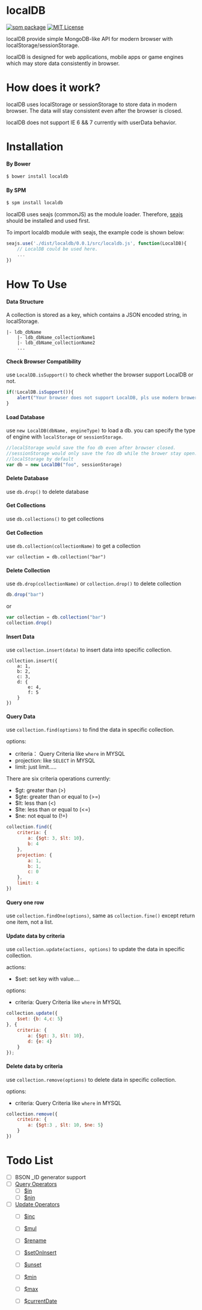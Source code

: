 localDB
=======

[![spm package][spm-image]][spm-url]
[![MIT License][license-image]][license-url]

localDB provide simple MongoDB-like API for modern browser with localStorage/sessionStorage.

localDB is designed for web applications, mobile apps or game engines which may store data consistently in browser.

# How does it work?

localDB uses localStorage or sessionStorage to store data in modern browser. The data will stay consistent even after the browser is closed.

localDB does not support IE 6 && 7 currently with userData behavior.

# Installation

#### By Bower

```bash
$ bower install localdb
```

#### By SPM

```bash
$ spm install localdb
```

localDB uses seajs (commonJS) as the module loader.
Therefore, [seajs](https://github.com/seajs/seajs) should be installed and used first. 

To import localdb module with seajs, the example code is shown below:

```javascript
seajs.use('./dist/localdb/0.0.1/src/localdb.js', function(LocalDB){
    // LocalDB could be used here.
    ...
})
```

# How To Use

#### Data Structure

A collection is stored as a key, which contains a JSON encoded string, in localStorage. 

```
|- ldb_dbName
    |- ldb_dbName_collectionName1
    |- ldb_dbName_collectionName2
    ...
```

#### Check Browser Compatibility

use `LocalDB.isSupport()` to check whether the browser support LocalDB or not.

```javascript
if(!LocalDB.isSupport()){
    alert("Your browser does not support LocalDB, pls use modern brower!")
}
```

#### Load Database

use `new LocalDB(dbName, engineType)` to load a db. you can specify the type of engine with `localStorage` or `sessionStorage`.

```javascript
//localStorage would save the foo db even after browser closed.
//sessionStorage would only save the foo db while the brower stay open.
//localStorage by default
var db = new LocalDB("foo", sessionStorage)
```

#### Delete Database

use `db.drop()` to delete database

#### Get Collections

use `db.collections()` to get collections

#### Get Collection

use `db.collection(collectionName)` to get a collection

```
var collection = db.collection("bar")
```

#### Delete Collection

use `db.drop(collectionName)` or `collection.drop()` to delete collection

```javascript
db.drop("bar")
```

or

```javascript
var collection = db.collection("bar")
collection.drop()
```

#### Insert Data

use `collection.insert(data)` to insert data into specific collection.

```
collection.insert({
    a: 1,
    b: 2,
    c: 3,
    d: {
        e: 4,
        f: 5
    }
})
```

#### Query Data

use `collection.find(options)` to find the data in specific collection.

options:
*   criteria：  Query Criteria like `where` in MYSQL
*   projection: like `SELECT` in MYSQL 
*   limit:  just limit.....

There are six criteria operations currently:

*   $gt: greater than (>)
*   $gte: greater than or equal to (>=)
*   $lt: less than (<)
*   $lte: less than or equal to (<=)
*   $ne: not equal to (!=)

```javascript
collection.find({
    criteria: {
        a: {$gt: 3, $lt: 10},
        b: 4
    },
    projection: {
        a: 1,
        b: 1,
        c: 0
    },
    limit: 4
})
```

#### Query one row

use `collection.findOne(options)`, same as `collection.fine()` except return one item, not a list.


#### Update data by criteria

use `collection.update(actions, options)` to update the data in specific collection.

actions:
*   $set: set key with value....

options:
*   criteria:   Query Criteria like `where` in MYSQL

```javascript
collection.update({
    $set: {b: 4,c: 5}
}, {
    criteria: {
        a: {$gt: 3, $lt: 10},
        d: {e: 4}
    }
});
```

#### Delete data by criteria

use `collection.remove(options)` to delete data in specific collection.

options:
*   criteria:   Query Criteria like `where` in MYSQL

```javascript
collection.remove({
    criteira: {
        a: {$gt:3 , $lt: 10, $ne: 5}
    }
})
```

# Todo List
*   [ ] BSON _ID generator support
*   [ ] [Query Operators](http://docs.mongodb.org/manual/reference/operator/query/)
    *   [ ] [$in](http://docs.mongodb.org/manual/reference/operator/query/in/#op._S_in)
    *   [ ] [$nin](http://docs.mongodb.org/manual/reference/operator/query/nin/#op._S_nin)
*   [ ] [Update Operators](http://docs.mongodb.org/manual/reference/operator/update/)
    *   [ ] [$inc](http://docs.mongodb.org/manual/reference/operator/update/inc/#up._S_inc)
    *   [ ] [$mul](http://docs.mongodb.org/manual/reference/operator/update/mul/#up._S_mul)
    *   [ ] [$rename](http://docs.mongodb.org/manual/reference/operator/update/rename/#up._S_rename)
    *   [ ] [$setOnInsert](http://docs.mongodb.org/manual/reference/operator/update/setOnInsert/#up._S_setOnInsert)
    *   [ ] [$unset](http://docs.mongodb.org/manual/reference/operator/update/unset/#up._S_unset)
    *   [ ] [$min](http://docs.mongodb.org/manual/reference/operator/update/min/#up._S_min)
    *   [ ] [$max](http://docs.mongodb.org/manual/reference/operator/update/max/#up._S_max)
    *   [ ] [$currentDate](http://docs.mongodb.org/manual/reference/operator/update/currentDate/#up._S_currentDate)


[spm-image]: http://spmjs.io/badge/localdb
[spm-url]: http://spmjs.io/package/localdb
[license-image]: http://img.shields.io/badge/license-MIT-blue.svg?style=flat
[license-url]: LICENSE
